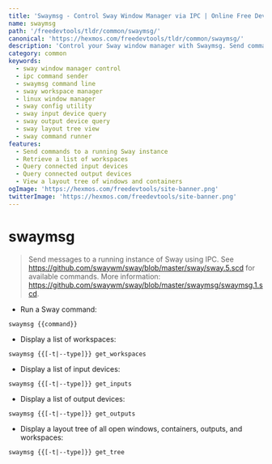 ```yaml
---
title: 'Swaymsg - Control Sway Window Manager via IPC | Online Free DevTools by Hexmos'
name: swaymsg
path: '/freedevtools/tldr/common/swaymsg/'
canonical: 'https://hexmos.com/freedevtools/tldr/common/swaymsg/'
description: 'Control your Sway window manager with Swaymsg. Send commands, manage workspaces, and query window information. Free online tool, no registration required.'
category: common
keywords:
  - sway window manager control
  - ipc command sender
  - swaymsg command line
  - sway workspace manager
  - linux window manager
  - sway config utility
  - sway input device query
  - sway output device query
  - sway layout tree view
  - sway command runner
features:
  - Send commands to a running Sway instance
  - Retrieve a list of workspaces
  - Query connected input devices
  - Query connected output devices
  - View a layout tree of windows and containers
ogImage: 'https://hexmos.com/freedevtools/site-banner.png'
twitterImage: 'https://hexmos.com/freedevtools/site-banner.png'
---
```


# swaymsg

> Send messages to a running instance of Sway using IPC.
> See <https://github.com/swaywm/sway/blob/master/sway/sway.5.scd> for available commands.
> More information: <https://github.com/swaywm/sway/blob/master/swaymsg/swaymsg.1.scd>.

- Run a Sway command:

`swaymsg {{command}}`

- Display a list of workspaces:

`swaymsg {{[-t|--type]}} get_workspaces`

- Display a list of input devices:

`swaymsg {{[-t|--type]}} get_inputs`

- Display a list of output devices:

`swaymsg {{[-t|--type]}} get_outputs`

- Display a layout tree of all open windows, containers, outputs, and workspaces:

`swaymsg {{[-t|--type]}} get_tree`
